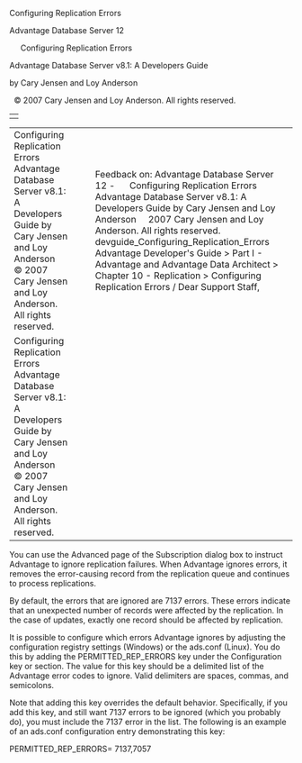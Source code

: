 Configuring Replication Errors




Advantage Database Server 12  

     Configuring Replication Errors

Advantage Database Server v8.1: A Developers Guide

by Cary Jensen and Loy Anderson

  © 2007 Cary Jensen and Loy Anderson. All rights reserved.

|  |
| --- |
|  |

|  |  |  |  |  |
| --- | --- | --- | --- | --- |
| Configuring Replication Errors  Advantage Database Server v8.1: A Developers Guide  by Cary Jensen and Loy Anderson    © 2007 Cary Jensen and Loy Anderson. All rights reserved. |  |  | Feedback on: Advantage Database Server 12 -      Configuring Replication Errors Advantage Database Server v8.1: A Developers Guide by Cary Jensen and Loy Anderson     2007 Cary Jensen and Loy Anderson. All rights reserved. devguide\_Configuring\_Replication\_Errors Advantage Developer's Guide > Part I - Advantage and Advantage Data Architect > Chapter 10 - Replication > Configuring Replication Errors / Dear Support Staff, |  |
| Configuring Replication Errors  Advantage Database Server v8.1: A Developers Guide  by Cary Jensen and Loy Anderson    © 2007 Cary Jensen and Loy Anderson. All rights reserved. |  |  |  |  |

You can use the Advanced page of the Subscription dialog box to instruct Advantage to ignore replication failures. When Advantage ignores errors, it removes the error-causing record from the replication queue and continues to process replications.

By default, the errors that are ignored are 7137 errors. These errors indicate that an unexpected number of records were affected by the replication. In the case of updates, exactly one record should be affected by replication.

It is possible to configure which errors Advantage ignores by adjusting the configuration registry settings (Windows) or the ads.conf (Linux). You do this by adding the PERMITTED\_REP\_ERRORS key under the Configuration key or section. The value for this key should be a delimited list of the Advantage error codes to ignore. Valid delimiters are spaces, commas, and semicolons.

Note that adding this key overrides the default behavior. Specifically, if you add this key, and still want 7137 errors to be ignored (which you probably do), you must include the 7137 error in the list. The following is an example of an ads.conf configuration entry demonstrating this key:

PERMITTED\_REP\_ERRORS= 7137,7057